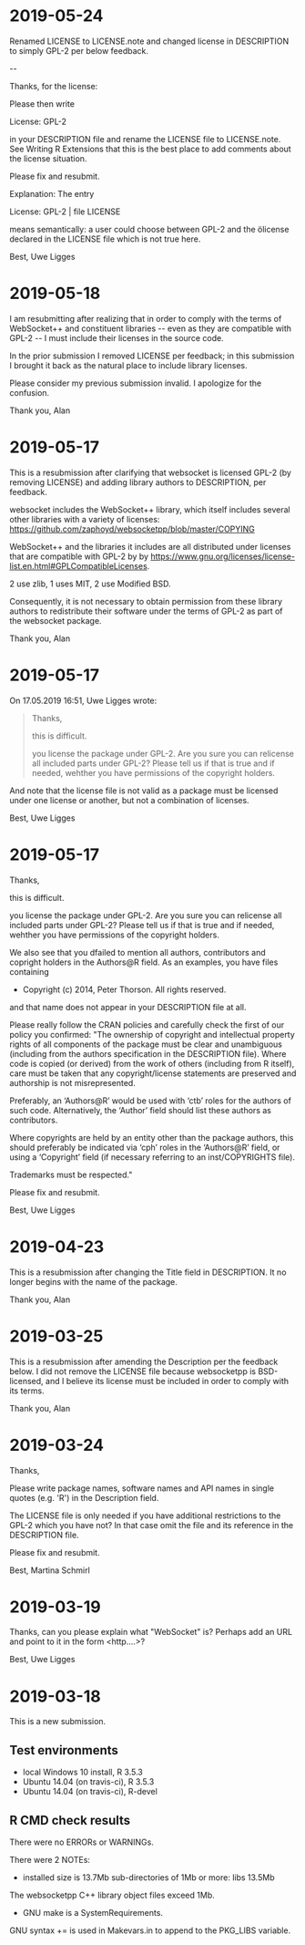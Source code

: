 # 2019-05-24

Renamed LICENSE to LICENSE.note and changed license in DESCRIPTION to simply GPL-2 per below feedback.

--

Thanks, for the license:

Please then write

License: GPL-2

in your DESCRIPTION file and rename the LICENSE file to LICENSE.note.
See Writing R Extensions that this is the best place to add comments 
about the license situation.

Please fix and resubmit.




Explanation: The entry

License: GPL-2 | file LICENSE

means semantically: a user could choose between GPL-2 and the ölicense 
declared in the LICENSE file which is not true here.


Best,
Uwe Ligges

# 2019-05-18

I am resubmitting after realizing that in order to comply with the terms of
WebSocket++ and constituent libraries -- even as they are compatible with
GPL-2 -- I must include their licenses in the source code.

In the prior submission I removed LICENSE per feedback; in this submission
I brought it back as the natural place to include library licenses.

Please consider my previous submission invalid. I apologize
for the confusion.

Thank you,
Alan

# 2019-05-17

This is a resubmission after clarifying that websocket is licensed GPL-2 (by
removing LICENSE) and adding library authors to DESCRIPTION, per feedback.

websocket includes the WebSocket++ library, which itself includes several other
libraries with a variety of licenses: https://github.com/zaphoyd/websocketpp/blob/master/COPYING

WebSocket++ and the libraries it includes are all distributed under licenses
that are compatible with GPL-2 by by
https://www.gnu.org/licenses/license-list.en.html#GPLCompatibleLicenses.

2 use zlib, 1 uses MIT, 2 use Modified BSD.

Consequently, it is not necessary to obtain permission from these library
authors to redistribute their software under the terms of GPL-2 as part of the
websocket package.

Thank you,
Alan

# 2019-05-17

On 17.05.2019 16:51, Uwe Ligges wrote:
> Thanks,
>
> this is difficult.
>
> you license the package under GPL-2. Are you sure you can relicense all
> included parts under GPL-2? Please tell us if that is true and if
> needed, wehther you have permissions of the copyright holders.

And note that the license file is not valid as a package must be
licensed under one license or another, but not a combination of licenses.

Best,
Uwe Ligges

# 2019-05-17

Thanks,

this is difficult.

you license the package under GPL-2. Are you sure you can relicense all
included parts under GPL-2? Please tell us if that is true and if
needed, wehther you have permissions of the copyright holders.

We also see that you dfailed to mention all authors, contributors and
copright holders in the Authors@R field. As an examples, you have files
containing

  * Copyright (c) 2014, Peter Thorson. All rights reserved.

and that name does not appear in your DESCRIPTION file at all.

Please really follow the CRAN policies and carefully check the first of
our policy you confirmed:
"The ownership of copyright and intellectual property rights of all
components of the package must be clear and unambiguous (including from
the authors specification in the DESCRIPTION file). Where code is copied
(or derived) from the work of others (including from R itself), care
must be taken that any copyright/license statements are preserved and
authorship is not misrepresented.

Preferably, an ‘Authors@R’ would be used with ‘ctb’ roles for the
authors of such code. Alternatively, the ‘Author’ field should list
these authors as contributors.

Where copyrights are held by an entity other than the package authors,
this should preferably be indicated via ‘cph’ roles in the ‘Authors@R’
field, or using a ‘Copyright’ field (if necessary referring to an
inst/COPYRIGHTS file).

Trademarks must be respected."

Please fix and resubmit.

Best,
Uwe Ligges

# 2019-04-23

This is a resubmission after changing the Title field in DESCRIPTION. It no longer begins with the name of the package.

Thank you,
Alan

# 2019-03-25

This is a resubmission after amending the Description per the feedback below. I
did not remove the LICENSE file because websocketpp is BSD-licensed, and I
believe its license must be included in order to comply with its terms.

Thank you,
Alan

# 2019-03-24

Thanks,

Please write package names, software names and API names in single
quotes (e.g. 'R') in the Description field.

The LICENSE file is only needed if you have additional restrictions to
the GPL-2 which you have not? In that case omit the file and its
reference in the DESCRIPTION file.

Please fix and resubmit.

Best,
Martina Schmirl

# 2019-03-19

Thanks, can you please explain what "WebSocket" is? Perhaps add an URL
and point to it in the form <http....>?

Best,
Uwe Ligges

# 2019-03-18

This is a new submission.

## Test environments

* local Windows 10 install, R 3.5.3
* Ubuntu 14.04 (on travis-ci), R 3.5.3
* Ubuntu 14.04 (on travis-ci), R-devel

## R CMD check results

There were no ERRORs or WARNINGs.

There were 2 NOTEs:

* installed size is 13.7Mb
  sub-directories of 1Mb or more:
  libs  13.5Mb

The websocketpp C++ library object files exceed 1Mb.

* GNU make is a SystemRequirements.

GNU syntax += is used in Makevars.in to append to the PKG_LIBS variable.
